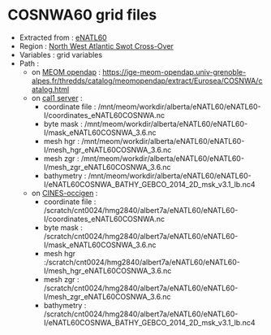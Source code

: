 # COSNWA60 grid files

 - Extracted from : [eNATL60](../simulations/eNATL60.md)
 - Region : [North West Atlantic Swot Cross-Over](../regions/COSNWA.md)
 - Variables : grid variables
 - Path : 
   - on [MEOM opendap](../platforms/opendap.d) : https://ige-meom-opendap.univ-grenoble-alpes.fr/thredds/catalog/meomopendap/extract/Eurosea/COSNWA/catalog.html
   - on [cal1 server](../platforms/cal1.md) : 
      - coordinate file : /mnt/meom/workdir/alberta/eNATL60/eNATL60-I/coordinates_eNATL60COSNWA.nc
      - byte mask : /mnt/meom/workdir/alberta/eNATL60/eNATL60-I/mask_eNATL60COSNWA_3.6.nc
      - mesh hgr : /mnt/meom/workdir/alberta/eNATL60/eNATL60-I/mesh_hgr_eNATL60COSNWA_3.6.nc
      - mesh zgr : /mnt/meom/workdir/alberta/eNATL60/eNATL60-I/mesh_zgr_eNATL60COSNWA_3.6.nc
      - bathymetry : /mnt/meom/workdir/alberta/eNATL60/eNATL60-I/eNATL60COSNWA_BATHY_GEBCO_2014_2D_msk_v3.1_lb.nc4
   - on [CINES-occigen](../platforms/occigen.md) :
      - coordinate file : /scratch/cnt0024/hmg2840/albert7a/eNATL60/eNATL60-I/coordinates_eNATL60COSNWA.nc
      - byte mask : /scratch/cnt0024/hmg2840/albert7a/eNATL60/eNATL60-I/mask_eNATL60COSNWA_3.6.nc
      - mesh hgr :/scratch/cnt0024/hmg2840/albert7a/eNATL60/eNATL60-I/mesh_hgr_eNATL60COSNWA_3.6.nc
      - mesh zgr : /scratch/cnt0024/hmg2840/albert7a/eNATL60/eNATL60-I/mesh_zgr_eNATL60COSNWA_3.6.nc
      - bathymetry : /scratch/cnt0024/hmg2840/albert7a/eNATL60/eNATL60-I/eNATL60COSNWA_BATHY_GEBCO_2014_2D_msk_v3.1_lb.nc4
 
